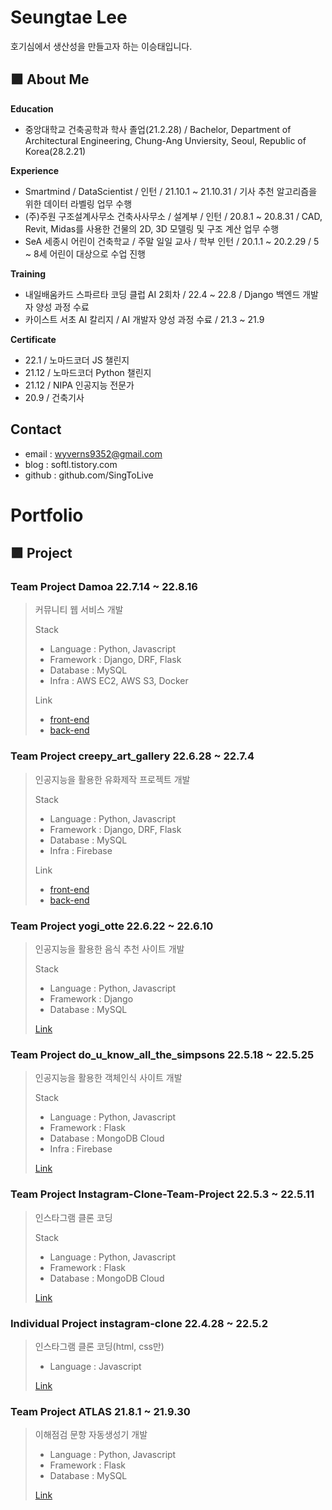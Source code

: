 # Seungtae Lee
호기심에서 생산성을 만들고자 하는 이승태입니다.

## 🟪 About Me
**Education**
* 중앙대학교 건축공학과 학사 졸업(21.2.28) / Bachelor, Department of Architectural Engineering, Chung-Ang Unviersity, Seoul, Republic of Korea(28.2.21)  

**Experience**
* Smartmind / DataScientist / 인턴 / 21.10.1 ~ 21.10.31 / 기사 추천 알고리즘을 위한 데이터 라벨링 업무 수행
* (주)주원 구조설계사무소 건축사사무소 / 설계부 / 인턴 / 20.8.1 ~ 20.8.31 / CAD, Revit, Midas를 사용한 건물의 2D, 3D 모델링 및 구조 계산 업무 수행
* SeA 세종시 어린이 건축학교 / 주말 일일 교사 / 학부 인턴 / 20.1.1 ~ 20.2.29 / 5 ~ 8세 어린이 대상으로 수업 진행 

**Training**
* 내일배움카드 스파르타 코딩 클럽 AI 2회차 / 22.4 ~ 22.8 / Django 백엔드 개발자 양성 과정 수료
* 카이스트 서초 AI 칼리지 / AI 개발자 양성 과정 수료 / 21.3 ~ 21.9

**Certificate**
* 22.1 / 노마드코더 JS 챌린지
* 21.12 / 노마드코더 Python 챌린지
* 21.12 / NIPA 인공지능 전문가
* 20.9 / 건축기사

## Contact
* email : wyverns9352@gmail.com
* blog : softl.tistory.com
* github : github.com/SingToLive

# Portfolio
## 🟪 Project
### Team Project Damoa 22.7.14 ~ 22.8.16  
> 커뮤니티 웹 서비스 개발  
> 
> Stack  
>* Language : Python, Javascript  
>* Framework : Django, DRF, Flask  
>* Database : MySQL  
>* Infra : AWS EC2, AWS S3, Docker
>
>Link  
>* [front-end](https://github.com/SingToLive/damoa_frontend)  
>* [back-end](https://github.com/SingToLive/damoa_backend)  

### Team Project creepy_art_gallery 22.6.28 ~ 22.7.4
>인공지능을 활용한 유화제작 프로젝트 개발  
>
>Stack    
>* Language : Python, Javascript  
>* Framework : Django, DRF, Flask  
>* Database : MySQL  
>* Infra : Firebase  
>
>Link  
>* [front-end](https://github.com/SingToLive/creepy_art_gallery_frontend)  
>* [back-end](https://github.com/SingToLive/creepy_art_gallery_backend)

### Team Project yogi_otte 22.6.22 ~ 22.6.10
>인공지능을 활용한 음식 추천 사이트 개발  
>
>Stack
>* Language : Python, Javascript
>* Framework : Django
>* Database : MySQL
>
>[Link](https://github.com/SingToLive/yogi_otte)

### Team Project do_u_know_all_the_simpsons 22.5.18 ~ 22.5.25
>인공지능을 활용한 객체인식 사이트 개발  
>
>Stack
>* Language : Python, Javascript
>* Framework : Flask
>* Database : MongoDB Cloud
>* Infra : Firebase
>
>[Link](https://github.com/SingToLive/do_u_know_all_the_simpsons)

### Team Project Instagram-Clone-Team-Project 22.5.3 ~ 22.5.11
>인스타그램 클론 코딩  
>
>Stack  
>* Language : Python, Javascript
>* Framework : Flask
>* Database : MongoDB Cloud
>
>[Link](https://github.com/SingToLive/Instagram-Clone-Team-Project)

### Individual Project instagram-clone 22.4.28 ~ 22.5.2
>인스타그램 클론 코딩(html, css만)
>
>* Language : Javascript
>
>[Link](https://github.com/SingToLive/instagram-clone)

### Team Project ATLAS 21.8.1 ~ 21.9.30
>이해점검 문항 자동생성기 개발
>
>* Language : Python, Javascript
>* Framework : Flask
>* Database : MySQL
>
>[Link](https://github.com/SingToLive/ATLAS)
